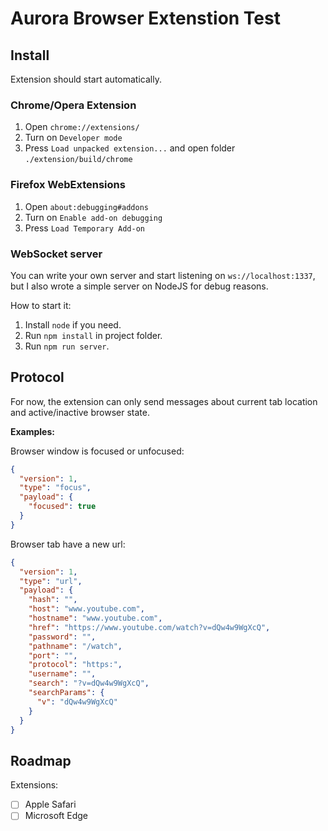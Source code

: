 # Aurora Browser Extenstion Test

## Install

Extension should start automatically.

### Chrome/Opera Extension

1. Open `chrome://extensions/`
2. Turn on `Developer mode`
3. Press `Load unpacked extension...` and open folder `./extension/build/chrome`

### Firefox WebExtensions

1. Open `about:debugging#addons`
2. Turn on `Enable add-on debugging`
3. Press `Load Temporary Add-on`

### WebSocket server

You can write your own server and start listening on `ws://localhost:1337`, but I also wrote a simple server on NodeJS for debug reasons.

How to start it:

1. Install `node` if you need.
2. Run `npm install` in project folder.
3. Run `npm run server`.

## Protocol

For now, the extension can only send messages about current tab location and active/inactive browser state.

**Examples:**

Browser window is focused or unfocused:
```json
{
  "version": 1,
  "type": "focus",
  "payload": {
    "focused": true
  }
}
```

Browser tab have a new url:
```json
{
  "version": 1,
  "type": "url",
  "payload": {
    "hash": "",
    "host": "www.youtube.com",
    "hostname": "www.youtube.com",
    "href": "https://www.youtube.com/watch?v=dQw4w9WgXcQ",
    "password": "",
    "pathname": "/watch",
    "port": "",
    "protocol": "https:",
    "username": "",
    "search": "?v=dQw4w9WgXcQ",
    "searchParams": {
      "v": "dQw4w9WgXcQ"
    }
  }
}
```

## Roadmap

Extensions:
- [ ] Apple Safari
- [ ] Microsoft Edge

